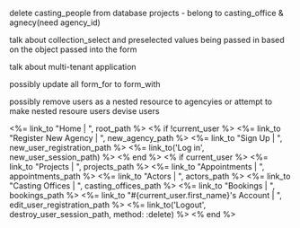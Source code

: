 delete casting_people from database
projects - belong to casting_office & agnecy(need agency_id)


talk about collection_select and preselected values being passed in based on the object passed into the form

talk about multi-tenant application

possibly update all form_for to form_with

possibly remove users as a nested resource to agencyies or attempt to make nested resoure users devise users


<nav>
    <%= link_to "Home |  ", root_path %>
    <% if !current_user %>
      <%= link_to "Register New Agency |  ", new_agency_path %>
      <%= link_to "Sign Up |  ", new_user_registration_path %>
      <%= link_to('Log in', new_user_session_path) %>
    <% end %>
    <% if current_user %>
      <%= link_to "Projects |  ", projects_path %>
      <%= link_to "Appointments |  ", appointments_path %>
      <%= link_to "Actors |  ", actors_path %>
      <%= link_to "Casting Offices |  ", casting_offices_path %>
      <%= link_to "Bookings |  ", bookings_path %>
      <%= link_to "#{current_user.first_name}'s Account |  ", edit_user_registration_path %>
      <%= link_to('Logout', destroy_user_session_path, method: :delete) %>
    <% end %>
  </nav>